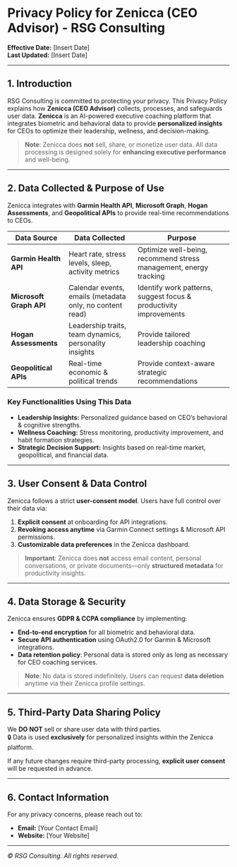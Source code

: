 # Privacy Policy for Zenicca (CEO Advisor) - RSG Consulting

**Effective Date:** [Insert Date]  
**Last Updated:** [Insert Date]

---

## 1. Introduction

RSG Consulting is committed to protecting your privacy. This Privacy Policy explains how **Zenicca (CEO Advisor)** collects, processes, and safeguards user data. **Zenicca** is an AI-powered executive coaching platform that integrates biometric and behavioral data to provide **personalized insights** for CEOs to optimize their leadership, wellness, and decision-making.

> **Note**: Zenicca does **not** sell, share, or monetize user data. All data processing is designed solely for **enhancing executive performance** and well-being.

---

## 2. Data Collected & Purpose of Use

Zenicca integrates with **Garmin Health API**, **Microsoft Graph**, **Hogan Assessments**, and **Geopolitical APIs** to provide real-time recommendations to CEOs.

| **Data Source**           | **Data Collected**                                       | **Purpose**                                                           |
|---------------------------|-----------------------------------------------------------|-----------------------------------------------------------------------|
| **Garmin Health API**     | Heart rate, stress levels, sleep, activity metrics       | Optimize well-being, recommend stress management, energy tracking    |
| **Microsoft Graph API**   | Calendar events, emails (metadata only, no content read) | Identify work patterns, suggest focus & productivity improvements     |
| **Hogan Assessments**     | Leadership traits, team dynamics, personality insights   | Provide tailored leadership coaching                                  |
| **Geopolitical APIs**     | Real-time economic & political trends                    | Provide context-aware strategic recommendations                        |

### Key Functionalities Using This Data
- **Leadership Insights:** Personalized guidance based on CEO’s behavioral & cognitive strengths.  
- **Wellness Coaching:** Stress monitoring, productivity improvement, and habit formation strategies.  
- **Strategic Decision Support:** Insights based on real-time market, geopolitical, and financial data.

---

## 3. User Consent & Data Control

Zenicca follows a strict **user-consent model**. Users have full control over their data via:

1. **Explicit consent** at onboarding for API integrations.  
2. **Revoking access anytime** via Garmin Connect settings & Microsoft API permissions.  
3. **Customizable data preferences** in the Zenicca dashboard.

> **Important**: Zenicca does **not** access email content, personal conversations, or private documents—only **structured metadata** for productivity insights.

---

## 4. Data Storage & Security

Zenicca ensures **GDPR & CCPA compliance** by implementing:

- **End-to-end encryption** for all biometric and behavioral data.  
- **Secure API authentication** using OAuth2.0 for Garmin & Microsoft integrations.  
- **Data retention policy**: Personal data is stored only as long as necessary for CEO coaching services.

> **Note**: No data is stored indefinitely. Users can request **data deletion** anytime via their Zenicca profile settings.

---

## 5. Third-Party Data Sharing Policy

We **DO NOT** sell or share user data with third parties.  
:lock: Data is used **exclusively** for personalized insights within the Zenicca platform.

If any future changes require third-party processing, **explicit user consent** will be requested in advance.

---

## 6. Contact Information

For any privacy concerns, please reach out to:

- **Email:** [Your Contact Email]  
- **Website:** [Your Website]

---

_© RSG Consulting. All rights reserved._
